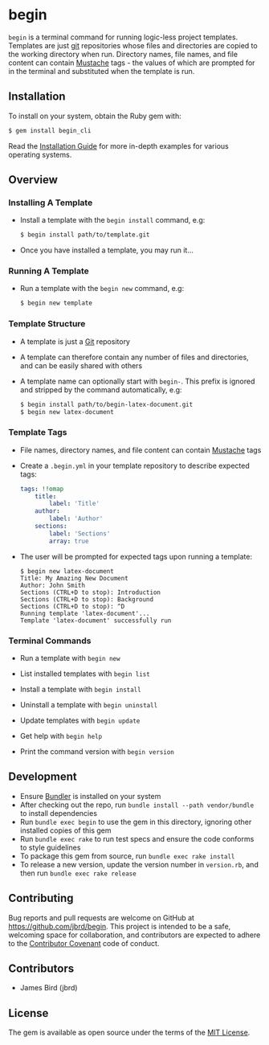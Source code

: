# begin

`begin` is a terminal command for running logic-less project templates. Templates are just [git](https://git-scm.com)
repositories whose files and directories are copied to the working directory when run. Directory names, file names, 
and file content can contain [Mustache](https://mustache.github.io/mustache.5.html) tags - the values of which are
prompted for in the terminal and substituted when the template is run.

## Installation

To install on your system, obtain the Ruby gem with:

```bash
$ gem install begin_cli
```

Read the [Installation Guide](https://jbrd.github.io/begin/install.html) for more in-depth examples
for various operating systems.

## Overview

### Installing A Template

* Install a template with the ```begin install``` command, e.g:

  ```bash
  $ begin install path/to/template.git
  ```

* Once you have installed a template, you may run it...

### Running A Template

* Run a template with the ```begin new``` command, e.g:

  ```bash
  $ begin new template
  ```

### Template Structure

* A template is just a [Git](https://git-scm.com) repository


* A template can therefore contain any number of files and directories, and can be easily shared with others


* A template name can optionally start with `begin-`. This prefix is ignored and stripped by the command automatically, e.g:

  ```bash
  $ begin install path/to/begin-latex-document.git
  $ begin new latex-document
  ```

### Template Tags

* File names, directory names, and file content can contain [Mustache](https://mustache.github.io/mustache.5.html) tags


* Create a ```.begin.yml``` in your template repository to describe expected tags:

  ```yaml
  tags: !!omap
      title:
          label: 'Title'
      author:
          label: 'Author'
      sections:
          label: 'Sections'
          array: true
  ```


* The user will be prompted for expected tags upon running a template:

  ```
  $ begin new latex-document
  Title: My Amazing New Document
  Author: John Smith
  Sections (CTRL+D to stop): Introduction
  Sections (CTRL+D to stop): Background
  Sections (CTRL+D to stop): ^D
  Running template 'latex-document'...
  Template 'latex-document' successfully run
  ```

### Terminal Commands

* Run a template with ```begin new```

* List installed templates with ```begin list```

* Install a template with ```begin install```

* Uninstall a template with ```begin uninstall```

* Update templates with ```begin update```

* Get help with ```begin help```

* Print the command version with ```begin version```



## Development

* Ensure [Bundler](http://bundler.io/) is installed on your system
* After checking out the repo, run ```bundle install --path vendor/bundle``` to install dependencies
* Run ```bundle exec begin``` to use the gem in this directory, ignoring other installed copies of this gem
* Run ```bundle exec rake``` to run test specs and ensure the code conforms to style guidelines
* To package this gem from source, run ```bundle exec rake install```
* To release a new version, update the version number in `version.rb`, and then run ```bundle exec rake release```


## Contributing

Bug reports and pull requests are welcome on GitHub at https://github.com/jbrd/begin. This project is intended to be a safe, welcoming space for collaboration, and contributors are expected to adhere to the [Contributor Covenant](http://contributor-covenant.org) code of conduct.


## Contributors

* James Bird (jbrd)


## License

The gem is available as open source under the terms of the [MIT License](http://opensource.org/licenses/MIT).

